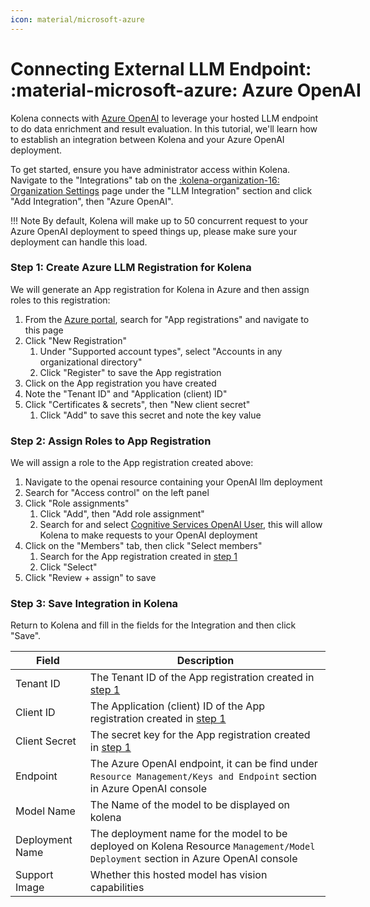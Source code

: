 ```yaml
---
icon: material/microsoft-azure
---
```


# Connecting External LLM Endpoint: <nobr>:material-microsoft-azure: Azure OpenAI</nobr>

Kolena connects with [Azure OpenAI](https://azure.microsoft.com/en-us/products/ai-services/openai-service)
to leverage your hosted LLM endpoint to do data enrichment and result evaluation.
In this tutorial, we'll learn how to establish an integration between Kolena and your Azure OpenAI deployment.

To get started, ensure you have administrator access within Kolena.
Navigate to the "Integrations" tab on the [:kolena-organization-16: Organization Settings](https://app.kolena.com/redirect/organization?tab=integrations)
page under the "LLM Integration" section and click "Add Integration", then "Azure OpenAI".

!!! Note
    By default, Kolena will make up to 50 concurrent request to your Azure OpenAI deployment to speed things up,
    please make sure your deployment can handle this load.

### Step 1: Create Azure LLM Registration for Kolena

We will generate an App registration for Kolena in Azure and then assign roles to this registration:

1. From the [Azure portal](https://portal.azure.com/#home), search for "App registrations" and navigate to this page
2. Click "New Registration"
    1. Under "Supported account types", select "Accounts in any organizational directory"
    2. Click "Register" to save the App registration
3. Click on the App registration you have created
4. Note the "Tenant ID" and "Application (client) ID"
5. Click "Certificates & secrets", then "New client secret"
    1. Click "Add" to save this secret and note the key value

### Step 2: Assign Roles to App Registration

We will assign a role to the App registration created above:

1. Navigate to the openai resource containing your OpenAI llm deployment
2. Search for "Access control" on the left panel
3. Click "Role assignments"
    1. Click "Add", then "Add role assignment"
    2. Search for and select [Cognitive Services OpenAI User](https://learn.microsoft.com/en-us/azure/ai-services/openai/how-to/role-based-access-control#cognitive-services-openai-user),
       this will allow Kolena to make requests to your OpenAI deployment
4. Click on the "Members" tab, then click "Select members"
    1. Search for the App registration created in [step 1](#step-1-create-azure-llm-registration-for-kolena)
    2. Click "Select"
5. Click "Review + assign" to save

### Step 3: Save Integration in Kolena

Return to Kolena and fill in the fields for the Integration and then click "Save".

| Field           | Description                                                                                                                       |
|-----------------|-----------------------------------------------------------------------------------------------------------------------------------|
| Tenant ID       | The Tenant ID of the App registration created in [step 1](#step-1-create-azure-llm-registration-for-kolena)                       |
| Client ID       | The Application (client) ID of the App registration created in [step 1](#step-1-create-azure-llm-registration-for-kolena)         |
| Client Secret   | The secret key for the App registration created in [step 1](#step-1-create-azure-llm-registration-for-kolena)                     |
| Endpoint        | The Azure OpenAI endpoint, it can be find under `Resource Management/Keys and Endpoint` section in Azure OpenAI console           |
| Model Name      | The Name of the model to be displayed on kolena                                                                                   |
| Deployment Name | The deployment name for the model to be deployed on Kolena Resource `Management/Model Deployment` section in Azure OpenAI console |
| Support Image   | Whether this hosted model has vision capabilities                                                                                 |

